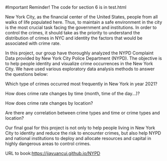 #Important Reminder! The code for section 6 is in test.html 


New York City, as the financial center of the United States, people from all walks of life populated here. Thus, to maintain a safe environment in the city is the most crucial task facing the government and institutions. In order to control the crimes, it should take as the priority to understand the distribution of crimes in NYC and identity the factors that would be associated with crime rate.

In this project, our group have thoroughly analyzed the NYPD Complaint Data provided by New York City Police Department (NYPD). The objective is to help people identity and visualize crime occurrences in the New York City. We have used various exploratory data analysis methods to answer the questions below:

Which type of crimes occurred most frequently in New York in year 2021?

How does crime rate changes by time (month, time of the day...)?

How does crime rate changes by location?

Are there any correlation between crime types and time or crime types and location?

Our final goal for this project is not only to help people living in New York City to identity and reduce the risk to encounter crimes, but also help NYPD and national institutions to deploy and allocate resources and capital in highly dangerous areas to control crimes.

URL to book:https://jiayuancui.github.io/NYPD
